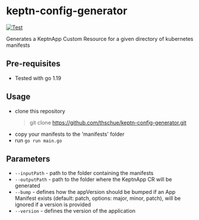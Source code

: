 # keptn-config-generator

[![Test](https://github.com/thschue/keptn-config-generator/actions/workflows/test.yaml/badge.svg)](https://github.com/thschue/keptn-config-generator/actions/workflows/test.yaml)

Generates a KeptnApp Custom Resource for a given directory of kubernetes manifests

## Pre-requisites
* Tested with go 1.19

## Usage
* clone this repository
  > git clone https://github.com/thschue/keptn-config-generator.git
* copy your manifests to the 'manifests' folder
* run `go run main.go`

## Parameters
* `--inputPath` - path to the folder containing the manifests
* `--outputPath` - path to the folder where the KeptnApp CR will be generated
* `--bump` - defines how the appVersion should be bumped if an App Manifest exists (default: patch, options: major, minor, patch), will be ignored if a version is provided
* `--version` - defines the version of the application